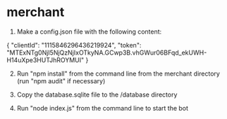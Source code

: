 # merchant
1. Make a config.json file with the following content:

{
    "clientId": "1115846296436219924",
    "token": "MTExNTg0NjI5NjQzNjIxOTkyNA.GCwp3B.vhGWur06BFqd_ekUWH-H14uXpe3HUTJhROYMUI"
}

2. Run "npm install" from the command line from the merchant directory (run "npm audit" if necessary)

3. Copy the database.sqlite file to the /database directory

4. Run "node index.js" from the command line to start the bot
